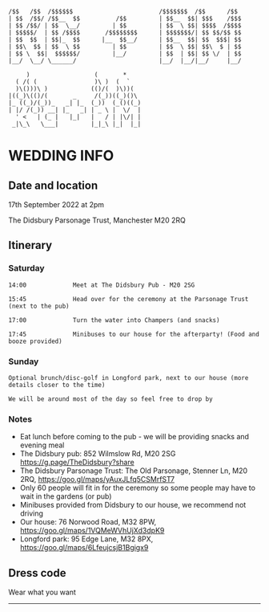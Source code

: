 ```
/$$   /$$  /$$$$$$                        /$$$$$$$  /$$      /$$
| $$  /$$/ /$$__  $$          /$$         | $$__  $$| $$$    /$$$
| $$ /$$/ | $$  \__/         | $$         | $$  \ $$| $$$$  /$$$$
| $$$$$/  | $$ /$$$$       /$$$$$$$$      | $$$$$$$/| $$ $$/$$ $$
| $$  $$  | $$|_  $$      |__  $$__/      | $$__  $$| $$  $$$| $$
| $$\  $$ | $$  \ $$         | $$         | $$  \ $$| $$\  $ | $$
| $$ \  $$|  $$$$$$/         |__/         | $$  | $$| $$ \/  | $$
|__/  \__/ \______/                       |__/  |__/|__/     |__/

     )                  (       *     
  ( /( (                )\ )  (  `    
  )\()))\ )            (()/(  )\))(   
|((_)\(()/(       _     /(_))((_)()\  
|_ ((_)/(_))_   _| |_  (_))  (_()((_) 
| |/ /(_)) __| |_   _| | _ \ |  \/  | 
  ' <   | (_ |   |_|   |   / | |\/| | 
 _|\_\   \___|         |_|_\ |_|  |_| 

```
# WEDDING INFO
                                                                   
## Date and location
17th September 2022 at 2pm

The Didsbury Parsonage Trust, Manchester M20 2RQ

## Itinerary

### Saturday
```14:00             Meet at The Didsbury Pub - M20 2SG```

```15:45             Head over for the ceremony at the Parsonage Trust (next to the pub)```

```17:00             Turn the water into Champers (and snacks)```

```17:45             Minibuses to our house for the afterparty! (Food and booze provided)```

### Sunday
```Optional brunch/disc-golf in Longford park, next to our house (more details closer to the time)```

```We will be around most of the day so feel free to drop by```

### Notes
* Eat lunch before coming to the pub - we will be providing snacks and evening meal
* The Didsbury pub: 852 Wilmslow Rd, M20 2SG https://g.page/TheDidsbury?share
* The Didsbury Parsonage Trust: The Old Parsonage, Stenner Ln, M20 2RQ, https://goo.gl/maps/yAuxJLfq5CSMrfST7 
* Only 60 people will fit in for the ceremony so some people may have to wait in the gardens (or pub)
* Minibuses provided from Didsbury to our house, we recommend not driving
* Our house: 76 Norwood Road, M32 8PW, https://goo.gl/maps/1VQMeWVhUjXd3dpK9
* Longford park: 95 Edge Lane, M32 8PX, https://goo.gl/maps/6LfeujcsjB1Bgigx9

## Dress code
Wear what you want
***
